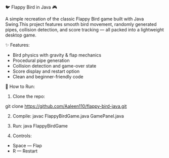 🐦 Flappy Bird in Java 🎮

A simple recreation of the classic Flappy Bird game built with Java Swing.This project features smooth bird movement, randomly generated pipes, collision detection, and score tracking — all packed into a lightweight desktop game.


✨ Features:
* Bird physics with gravity & flap mechanics
* Procedural pipe generation
* Collision detection and game-over state
* Score display and restart option
* Clean and beginner-friendly code

🚀 How to Run:
1. Clone the repo:

git clone https://github.com/Aaleen110/flappy-bird-java.git

2. Compile:
javac FlappyBirdGame.java GamePanel.java

3. Run:
java FlappyBirdGame

4. Controls:
* Space — Flap
* R — Restart

